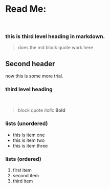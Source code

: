 # Read Me:

<br>

### this is third level heading in markdown. <br>
> does the md block quote work here <br>
## Second header <br>

now this is some more trial.
<br>

### third level heading
<br>

>block quote *italic* **Bold**

### lists (unordered)
- this is item one
- this is item two
- this is item three

### lists (ordered)
1. first item
2. second item 
3. third item
